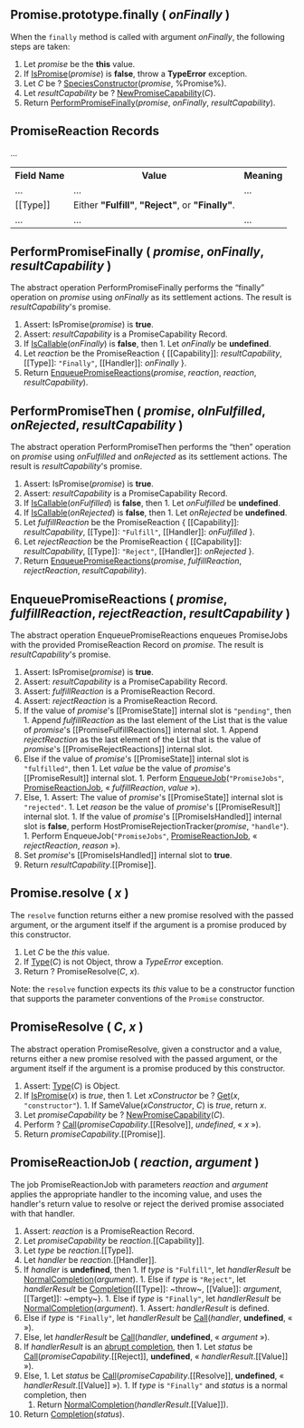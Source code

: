 ## Promise.prototype.finally ( _onFinally_ )

When the `finally` method is called with argument _onFinally_, the following steps are taken:
  1. Let _promise_ be the **this** value.
  1. If <a href="http://www.ecma-international.org/ecma-262/6.0/index.html#sec-ispromise">IsPromise</a>(_promise_) is **false**, throw a **TypeError** exception.
  1. Let _C_ be ? <a href="http://www.ecma-international.org/ecma-262/6.0/index.html#sec-speciesconstructor">SpeciesConstructor</a>(_promise_, %Promise%).
  1. Let _resultCapability_ be ? <a href="http://www.ecma-international.org/ecma-262/6.0/index.html#sec-newpromisecapability">NewPromiseCapability</a>(_C_).
  1. Return <a href="#performpromisefinally--promise-onfinally-resultcapability-">PerformPromiseFinally</a>(_promise_, _onFinally_, _resultCapability_).

## PromiseReaction Records

…
<table>
	<tbody>
	<tr>
		<th>Field Name</th>
		<th>Value</th>
		<th>Meaning</th>
	</tr>
	<tr>
		<td>…</td>
		<td>…</td>
		<td>…</td>
	</tr>
	<tr>
		<td>[[Type]]</td>
		<td>Either <b>"Fulfill"</b>, <b>"Reject"</b>, or <b>"Finally"</b>.</td>
		<td></td>
	</tr>
	<tr>
		<td>…</td>
		<td>…</td>
		<td>…</td>
	</tr>
	</tbody>
</table>

## PerformPromiseFinally ( _promise_, _onFinally_, _resultCapability_ )

The abstract operation PerformPromiseFinally performs the &ldquo;finally&rdquo; operation on _promise_ using _onFinally_ as its settlement actions. The result is _resultCapability_'s promise.
  1. Assert: IsPromise(_promise_) is **true**.
  1. Assert: _resultCapability_ is a PromiseCapability Record.
  1. If <a href="http://www.ecma-international.org/ecma-262/6.0/index.html#sec-iscallable">IsCallable</a>(_onFinally_) is **false**, then
    1. Let _onFinally_ be **undefined**.
  1. Let _reaction_ be the PromiseReaction { [[Capability]]: _resultCapability_, [[Type]]: `"Finally"`, [[Handler]]: _onFinally_ }.
  1. Return <a href="#enqueuepromisereactions--promise-fulfillreaction-rejectreaction-resultcapability-">EnqueuePromiseReactions</a>(_promise_, _reaction_, _reaction_, _resultCapability_).

## PerformPromiseThen ( _promise_, _oInFulfilled_, _onRejected_, _resultCapability_ )

The abstract operation PerformPromiseThen performs the &ldquo;then&rdquo; operation on _promise_ using _onFulfilled_ and _onRejected_ as its settlement actions. The result is _resultCapability_'s promise.
  1. Assert: IsPromise(_promise_) is **true**.
  1. Assert: _resultCapability_ is a PromiseCapability Record.
  1. If <a href="http://www.ecma-international.org/ecma-262/6.0/index.html#sec-iscallable">IsCallable</a>(_onFulfilled_) is **false**, then
    1. Let _onFulfilled_ be **undefined**.
  1. If <a href="http://www.ecma-international.org/ecma-262/6.0/index.html#sec-iscallable">IsCallable</a>(_onRejected_) is **false**, then
    1. Let _onRejected_ be **undefined**.
  1. Let _fulfillReaction_ be the PromiseReaction { [[Capability]]: _resultCapability_, [[Type]]: `"Fulfill"`, [[Handler]]: _onFulfilled_ }.
  1. Let _rejectReaction_ be the PromiseReaction { [[Capability]]: _resultCapability_, [[Type]]: `"Reject"`, [[Handler]]: _onRejected_ }.
  1. Return <a href="#enqueuepromisereactions--promise-fulfillreaction-rejectreaction-resultcapability-">EnqueuePromiseReactions</a>(_promise_, _fulfillReaction_, _rejectReaction_, _resultCapability_).

## EnqueuePromiseReactions ( _promise_, _fulfillReaction_, _rejectReaction_, _resultCapability_ )

The abstract operation EnqueuePromiseReactions enqueues PromiseJobs with the provided PromiseReaction Record on _promise_. The result is _resultCapability_'s promise.
  1. Assert: IsPromise(_promise_) is **true**.
  1. Assert: _resultCapability_ is a PromiseCapability Record.
  1. Assert: _fulfillReaction_ is a PromiseReaction Record.
  1. Assert: _rejectReaction_ is a PromiseReaction Record.
  1. If the value of _promise_'s [[PromiseState]] internal slot is `"pending"`, then
    1. Append _fulfillReaction_ as the last element of the List that is the value of _promise_'s [[PromiseFulfillReactions]] internal slot.
    1. Append _rejectReaction_ as the last element of the List that is the value of _promise_'s [[PromiseRejectReactions]] internal slot.
  1. Else if the value of _promise_'s [[PromiseState]] internal slot is `"fulfilled"`, then
    1. Let _value_ be the value of _promise_'s [[PromiseResult]] internal slot.
    1. Perform <a href="http://www.ecma-international.org/ecma-262/6.0/index.html#sec-enqueuejob">EnqueueJob</a>(`"PromiseJobs"`, <a href="#sec-promisereactionjob">PromiseReactionJob</a>, &laquo; _fulfillReaction_, _value_ &raquo;).
  1. Else,
    1. Assert: The value of _promise_'s [[PromiseState]] internal slot is `"rejected"`.
    1. Let _reason_ be the value of _promise_'s [[PromiseResult]] internal slot.
    1. If the value of _promise_'s [[PromiseIsHandled]] internal slot is **false**, perform HostPromiseRejectionTracker(_promise_, `"handle"`).
    1. Perform EnqueueJob(`"PromiseJobs"`, <a href="#sec-promisereactionjob">PromiseReactionJob</a>, &laquo; _rejectReaction_, _reason_ &raquo;).
  1. Set _promise_'s [[PromiseIsHandled]] internal slot to **true**.
  1. Return _resultCapability_.[[Promise]].

## Promise.resolve ( _x_ )

The `resolve` function returns either a new promise resolved with the passed argument, or the argument itself if the argument is a promise produced by this constructor.
  1. Let _C_ be the *this* value.
  1. If <a href="http://www.ecma-international.org/ecma-262/6.0/#sec-ecmascript-data-types-and-values">Type</a>(_C_) is not Object, throw a *TypeError* exception.
  1. Return ? PromiseResolve(_C_, _x_).

Note: the `resolve` function expects its *this* value to be a constructor function that supports the parameter conventions of the `Promise` constructor.

## PromiseResolve ( _C_, _x_ )
The abstract operation PromiseResolve, given a constructor and a value, returns either a new promise resolved with the passed argument, or the argument itself if the argument is a promise produced by this constructor.
  1. Assert: <a href="http://www.ecma-international.org/ecma-262/6.0/#sec-ecmascript-data-types-and-values">Type</a>(_C_) is Object.
  1. If <a href="http://www.ecma-international.org/ecma-262/6.0/#sec-ispromise">IsPromise</a>(_x_) is *true*, then
    1. Let _xConstructor_ be ? <a href="http://www.ecma-international.org/ecma-262/6.0/#sec-get-o-p">Get</a>(_x_, `"constructor"`).
    1. If SameValue(_xConstructor_, _C_) is *true*, return _x_.
  1. Let _promiseCapability_ be ? <a href="http://www.ecma-international.org/ecma-262/6.0/index.html#sec-newpromisecapability">NewPromiseCapability</a>(_C_).
  1. Perform ? <a href="http://www.ecma-international.org/ecma-262/6.0/index.html#sec-call">Call</a>(_promiseCapability_.[[Resolve]], *undefined*, &laquo; _x_ &raquo;).
  1. Return _promiseCapability_.[[Promise]].

## PromiseReactionJob ( _reaction_, _argument_ )

The job PromiseReactionJob with parameters _reaction_ and _argument_ applies the appropriate handler to the incoming value, and uses the handler's return value to resolve or reject the derived promise associated with that handler.
  1. Assert: _reaction_ is a PromiseReaction Record.
  1. Let _promiseCapability_ be _reaction_.[[Capability]].
  1. Let _type_ be _reaction_.[[Type]].
  1. Let _handler_ be _reaction_.[[Handler]].
  1. If _handler_ is **undefined**, then
    1. If _type_ is `"Fulfill"`, let _handlerResult_ be <a href="http://www.ecma-international.org/ecma-262/6.0/index.html#sec-normalcompletion">NormalCompletion</a>(_argument_).
    1. Else if _type_ is `"Reject"`, let _handlerResult_ be <a href="http://www.ecma-international.org/ecma-262/6.0/index.html#sec-completion-record-specification-type">Completion</a>{[[Type]]: ~throw~, [[Value]]: _argument_, [[Target]]: ~empty~}.
    1. Else if _type_ is `"Finally"`, let _handlerResult_ be <a href="http://www.ecma-international.org/ecma-262/6.0/index.html#sec-normalcompletion">NormalCompletion</a>(_argument_).
    1. Assert: _handlerResult_ is defined.
  1. Else if _type_ is `"Finally"`, let _handlerResult_ be <a href="http://www.ecma-international.org/ecma-262/6.0/index.html#sec-call">Call</a>(_handler_, **undefined**, &laquo; &raquo;).
  1. Else, let _handlerResult_ be <a href="http://www.ecma-international.org/ecma-262/6.0/index.html#sec-call">Call</a>(_handler_, **undefined**, &laquo; _argument_ &raquo;).
  1. If _handlerResult_ is an <a href="http://www.ecma-international.org/ecma-262/6.0/index.html#sec-completion-record-specification-type">abrupt completion</a>, then
    1. Let _status_ be <a href="http://www.ecma-international.org/ecma-262/6.0/index.html#sec-call">Call</a>(_promiseCapability_.[[Reject]], **undefined**, &laquo; _handlerResult_.[[Value]] &raquo;).
  1. Else,
    1. Let _status_ be <a href="http://www.ecma-international.org/ecma-262/6.0/index.html#sec-call">Call</a>(_promiseCapability_.[[Resolve]], **undefined**, &laquo; _handlerResult_.[[Value]] &raquo;).
    1. If _type_ is `"Finally"` and _status_ is a normal completion, then
      1. Return <a href="http://www.ecma-international.org/ecma-262/6.0/index.html#sec-normalcompletion">NormalCompletion</a>(_handlerResult_.[[Value]]).
  1. Return <a href="http://www.ecma-international.org/ecma-262/6.0/index.html#sec-completion-record-specification-type">Completion</a>(_status_).
